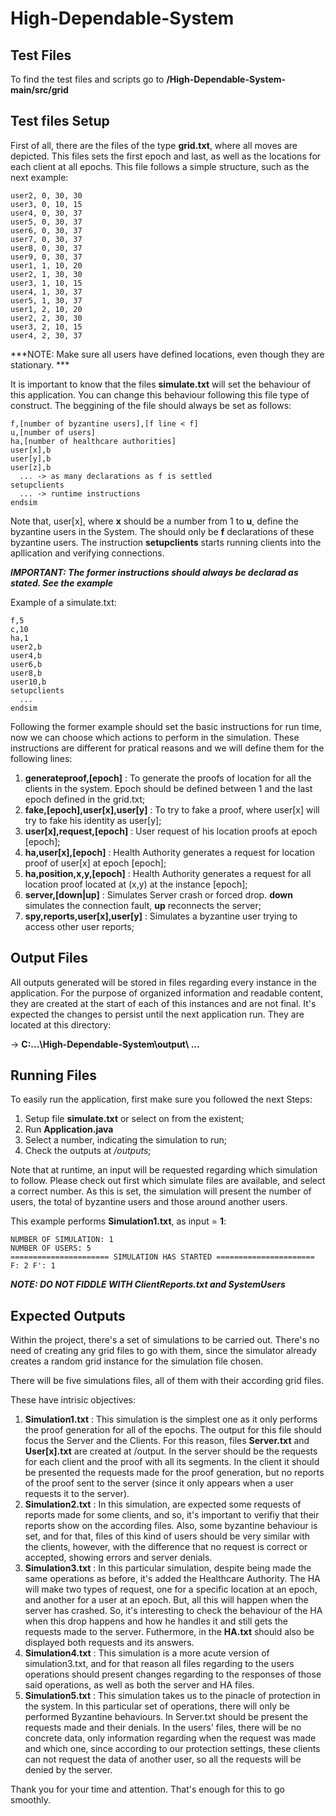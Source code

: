 # High-Dependable-System

## Test Files

   To find the test files and scripts go to **/High-Dependable-System-main/src/grid**

## Test files Setup

First of all, there are the files of the type **grid.txt**, where all moves are depicted. This files sets the first epoch and last, as well as the locations for each client at all epochs.
This file follows a simple structure, such as the next example:

```
user2, 0, 30, 30
user3, 0, 10, 15
user4, 0, 30, 37
user5, 0, 30, 37
user6, 0, 30, 37
user7, 0, 30, 37
user8, 0, 30, 37
user9, 0, 30, 37
user1, 1, 10, 20
user2, 1, 30, 30
user3, 1, 10, 15
user4, 1, 30, 37
user5, 1, 30, 37
user1, 2, 10, 20
user2, 2, 30, 30
user3, 2, 10, 15
user4, 2, 30, 37
```

***NOTE: Make sure all users have defined locations, even though they are stationary. ***

It is important to know that the files **simulate.txt** will set the behaviour of this application.
You can change this behaviour following this file type of construct.
The beggining of the file should always be set as follows:

```
f,[number of byzantine users],[f line < f]
u,[number of users]
ha,[number of healthcare authorities]
user[x],b
user[y],b
user[z],b
  ... -> as many declarations as f is settled
setupclients
  ... -> runtime instructions
endsim
```

Note that, user[x], where **x** should be a number from 1 to **u**, define the byzantine users in the System.
The should only be **f** declarations of these byzantine users.
The instruction **setupclients** starts running clients into the apllication and verifying connections.

***IMPORTANT: The former instructions should always be declarad as stated. See the example***

Example of a simulate.txt:
```
f,5
c,10
ha,1
user2,b
user4,b
user6,b
user8,b
user10,b
setupclients
  ...
endsim
```

Following the former example should set the basic instructions for run time, now we can choose which actions to perform in the simulation.
These instructions are different for pratical reasons and we will define them for the following lines:
1. **generateproof,[epoch]** : To generate the proofs of location for all the clients in the system. Epoch should be defined between 1 and the last epoch defined in the grid.txt;
2. **fake,[epoch],user[x],user[y]** : To try to fake a proof, where user[x] will try to fake his identity as user[y];
3. **user[x],request,[epoch]** : User request of his location proofs at epoch [epoch];
4. **ha,user[x],[epoch]** : Health Authority generates a request for location proof of user[x] at epoch [epoch];
5. **ha,position,x,y,[epoch]** : Health Authority generates a request for all location proof located at (x,y) at the instance [epoch];
6. **server,[down|up]** : Simulates Server crash or forced drop. **down** simulates the connection fault, **up** reconnects the server;
7. **spy,reports,user[x],user[y]** : Simulates a byzantine user trying to access other user reports;

## Output Files

  All outputs generated will be stored in files regarding every instance in the application. 
  For the purpose of organized information and readable content, they are created at the start of each of this instances and are not final. It's expected the changes to persist until the next application run.
  They are located at this directory:
  
  -> **C:\...\High-Dependable-System\output\ ...**

## Running Files

To easily run the application, first make sure you followed the next Steps:

1. Setup file **simulate.txt** or select on from the existent;
2. Run **Application.java**
3. Select a number, indicating the simulation to run;
4. Check the outputs at */outputs*;

Note that at runtime, an input will be requested regarding which simulation to follow.
Please check out first which simulate files are available, and select a correct number.
As this is set, the simulation will present the number of users, the total of byzantine users and those around another users.

This example performs **Simulation1.txt**, as input = **1**:
```
NUMBER OF SIMULATION: 1 
NUMBER OF USERS: 5
====================== SIMULATION HAS STARTED ======================
F: 2 F': 1
```

***NOTE: DO NOT FIDDLE WITH ClientReports.txt and SystemUsers***

## Expected Outputs

Within the project, there's a set of simulations to be carried out. There's no need of creating any grid files to go with them, since the simulator already creates a random grid instance for the simulation file chosen. 

There will be five simulations files, all of them with their according grid files.

These have intrisic objectives:

1. **Simulation1.txt** : This simulation is the simplest one as it only performs the proof generation for all of the epochs. The output for this file should focus the Server and the Clients. For this reason, files **Server.txt** and **User[x].txt** are created at /output. In the server should be the requests for each client and the proof with all its segments. In the client it should be presented the requests made for the proof generation, but no reports of the proof sent to the server (since it only appears when a user requests it to the server).
2. **Simulation2.txt** : In this simulation, are expected some requests of reports made for some clients, and so, it's important to verifiy that their reports show on the according files. Also, some byzantine behaviour is set, and for that, files of this kind of users should be very similar with the clients, however, with the difference that no request is correct or accepted, showing errors and server denials.
3. **Simulation3.txt** : In this particular simulation, despite being made the same operations as before, it's added the Healthcare Authority. The HA will make two types of request, one for a specific location at an epoch, and another for a user at an epoch. But, all this will happen when the server has crashed. So, it's interesting to check the behaviour of the HA when this drop happens and how he handles it and still gets the requests made to the server. Futhermore, in the **HA.txt** should also be displayed both requests and its answers.
4. **Simulation4.txt** : This simulation is a more acute version of simulation3.txt, and for that reason all files regarding to the users operations should present changes regarding to the responses of those said operations, as well as both the server and HA files.
5. **Simulation5.txt** : This simulation takes us to the pinacle of protection in the system. In this particular set of operations, there will only be performed Byzantine behaviours. In Server.txt should be present the requests made and their denials. In the users' files, there will be no concrete data, only information regarding when the request was made and which one, since according to our protection settings, these clients can not request the data of another user, so all the requests will be denied by the server.
 
  

Thank you for your time and attention. That's enough for this to go smoothly.
